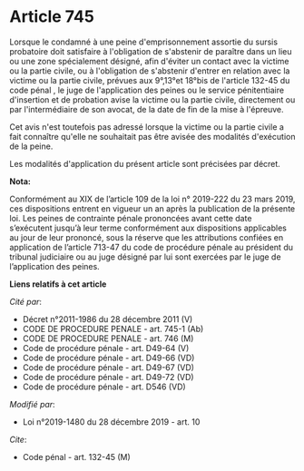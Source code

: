 # Article 745

Lorsque le condamné à une peine d'emprisonnement assortie du sursis probatoire doit satisfaire à l'obligation de s'abstenir
de paraître dans un lieu ou une zone spécialement désigné, afin d'éviter un contact avec la victime ou la partie civile, ou à
l'obligation de s'abstenir d'entrer en relation avec la victime ou la partie civile, prévues aux 9°,13°et 18°bis de l'article
132-45 du code pénal , le juge de l'application des peines ou le service pénitentiaire d'insertion et de probation avise la
victime ou la partie civile, directement ou par l'intermédiaire de son avocat, de la date de fin de la mise à l'épreuve.

Cet avis n'est toutefois pas adressé lorsque la victime ou la partie civile a fait connaître qu'elle ne souhaitait pas être
avisée des modalités d'exécution de la peine.

Les modalités d'application du présent article sont précisées par décret.

**Nota:**

Conformément au XIX de l’article 109 de la loi n° 2019-222 du 23 mars 2019, ces dispositions entrent en vigueur un an après
la publication de la présente loi. Les peines de contrainte pénale prononcées avant cette date s’exécutent jusqu’à leur terme
conformément aux dispositions applicables au jour de leur prononcé, sous la réserve que les attributions confiées en
application de l’article 713-47 du code de procédure pénale au président du tribunal judiciaire ou au juge désigné par lui
sont exercées par le juge de l’application des peines.

**Liens relatifs à cet article**

_Cité par_:

  - Décret n°2011-1986 du 28 décembre 2011 (V)
  - CODE DE PROCEDURE PENALE - art. 745-1 (Ab)
  - CODE DE PROCEDURE PENALE - art. 746 (M)
  - Code de procédure pénale - art. D49-64 (V)
  - Code de procédure pénale - art. D49-66 (VD)
  - Code de procédure pénale - art. D49-67 (VD)
  - Code de procédure pénale - art. D49-72 (VD)
  - Code de procédure pénale - art. D546 (VD)

_Modifié par_:

  - Loi n°2019-1480 du 28 décembre 2019 - art. 10

_Cite_:

  - Code pénal - art. 132-45 (M)

